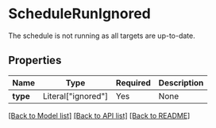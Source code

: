 # ScheduleRunIgnored

The schedule is not running as all targets are up-to-date.


## Properties
| Name | Type | Required | Description |
| ------------ | ------------- | ------------- | ------------- |
**type** | Literal["ignored"] | Yes | None |


[[Back to Model list]](../../../../README.md#models-v2-link) [[Back to API list]](../../../../README.md#apis-v2-link) [[Back to README]](../../../../README.md)
